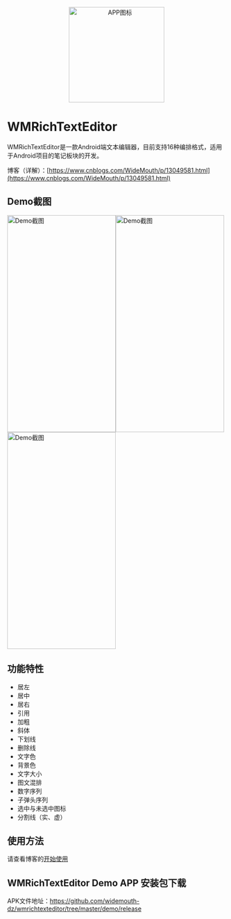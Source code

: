<p align="center">
  <img src="https://img2020.cnblogs.com/blog/1902279/202006/1902279-20200607001143829-969228559.png" width="220" height="220" alt="APP图标" />
</p>

# WMRichTextEditor

WMRichTextEditor是一款Android端文本编辑器，目前支持16种编排格式，适用于Android项目的笔记板块的开发。

博客（详解）：[https://www.cnblogs.com/WideMouth/p/13049581.html](https://www.cnblogs.com/WideMouth/p/13049581.html)

## Demo截图

  <img src="https://img2020.cnblogs.com/blog/1902279/202006/1902279-20200606133644333-1113207442.png" width="250" height="500" alt="Demo截图" /><img src="https://img2020.cnblogs.com/blog/1902279/202006/1902279-20200606133811495-290653340.png" width="250" height="500" alt="Demo截图" /><img src="https://img2020.cnblogs.com/blog/1902279/202006/1902279-20200606133916353-669985588.png" width="250" height="500" alt="Demo截图" />

## 功能特性

- 居左
- 居中
- 居右
- 引用
- 加粗
- 斜体
- 下划线
- 删除线
- 文字色
- 背景色
- 文字大小
- 图文混排
- 数字序列
- 子弹头序列
- 选中与未选中图标
- 分割线（实、虚）

## 使用方法

请查看博客的[开始使用](https://www.cnblogs.com/WideMouth/p/13049581.html)

## WMRichTextEditor Demo APP 安装包下载
APK文件地址：[https://github.com/widemouth-dz/wmrichtexteditor/tree/master/demo/release
](https://github.com/widemouth-dz/wmrichtexteditor/tree/master/demo/release
)
